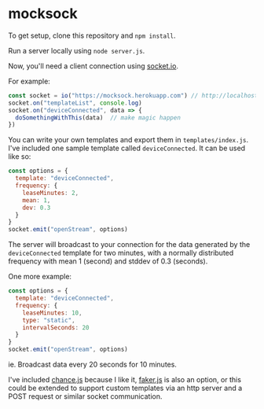 # mocksock

To get setup, clone this repository and `npm install`.

Run a server locally using `node server.js`.

Now, you'll need a client connection using [socket.io](https://socket.io/docs/client-api/).

For example:

```javascript
const socket = io("https://mocksock.herokuapp.com") // http://localhost:8080
socket.on("templateList", console.log)
socket.on("deviceConnected", data => {
  doSomethingWithThis(data)  // make magic happen
})
```

You can write your own templates and export them in `templates/index.js`. I've included one sample template called `deviceConnected`. It can be used like so:

```javascript
const options = {
  template: "deviceConnected",
  frequency: {
    leaseMinutes: 2,
    mean: 1,
    dev: 0.3
  }
}
socket.emit("openStream", options)
```

The server will broadcast to your connection for the data generated by the `deviceConnected` template for two minutes, with a normally distributed frequency with mean 1 (second) and stddev of 0.3 (seconds).

One more example:

```javascript
const options = {
  template: "deviceConnected",
  frequency: {
    leaseMinutes: 10,
    type: "static",
    intervalSeconds: 20
  }
}
socket.emit("openStream", options)
```

ie. Broadcast data every 20 seconds for 10 minutes.

I've included [chance.js](https://chancejs.com/index.html) because I like it, [faker.js](https://github.com/marak/Faker.js/) is also an option, or this could be extended to support custom templates via an http server and a POST request or similar socket communication.
